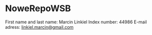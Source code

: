 # NoweRepoWSB
First name and last name: Marcin Linkiel
Index number: 44986
E-mail adress: linkiel.marcin@gmail.com
